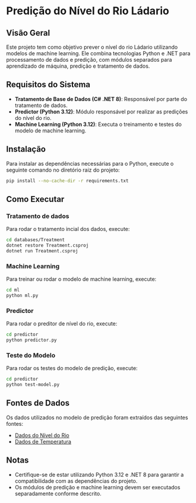 
# Predição do Nível do Rio Ládario

## Visão Geral
Este projeto tem como objetivo prever o nível do rio Ládario utilizando modelos de machine learning. Ele combina tecnologias Python e .NET para processamento de dados e predição, com módulos separados para aprendizado de máquina, predição e tratamento de dados.

## Requisitos do Sistema
- **Tratamento de Base de Dados (C# .NET 8)**: Responsável por parte do tratamento de dados.
- **Predictor (Python 3.12)**: Módulo responsável por realizar as predições do nível do rio.
- **Machine Learning (Python 3.12)**: Executa o treinamento e testes do modelo de machine learning.

## Instalação
Para instalar as dependências necessárias para o Python, execute o seguinte comando no diretório raiz do projeto:
```bash
pip install --no-cache-dir -r requirements.txt
```

## Como Executar

### Tratamento de dados
Para rodar o tratamento incial dos dados, execute:
```bash
cd databases/Treatment
dotnet restore Treatment.csproj
dotnet run Treatment.csproj
```

### Machine Learning
Para treinar ou rodar o modelo de machine learning, execute:
```bash
cd ml
python ml.py
```

### Predictor
Para rodar o preditor de nível do rio, execute:
```bash
cd predictor
python predictor.py
```

### Teste do Modelo
Para rodar os testes do modelo de predição, execute:
```bash
cd predictor
python test-model.py
```

## Fontes de Dados
Os dados utilizados no modelo de predição foram extraídos das seguintes fontes:
- [Dados do Nível do Rio](https://www.marinha.mil.br/chn-6/?q=alturaAnterioresRios)
- [Dados de Temperatura](https://tempo.inmet.gov.br/TabelaEstacoes/A001)

## Notas
- Certifique-se de estar utilizando Python 3.12 e .NET 8 para garantir a compatibilidade com as dependências do projeto.
- Os módulos de predição e machine learning devem ser executados separadamente conforme descrito.
